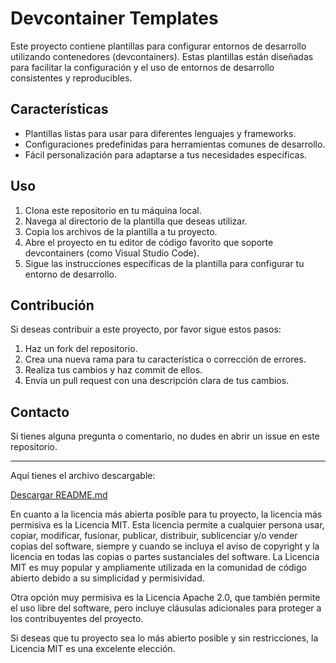 # Devcontainer Templates

Este proyecto contiene plantillas para configurar entornos de desarrollo utilizando contenedores (devcontainers). Estas plantillas están diseñadas para facilitar la configuración y el uso de entornos de desarrollo consistentes y reproducibles.

## Características

- Plantillas listas para usar para diferentes lenguajes y frameworks.
- Configuraciones predefinidas para herramientas comunes de desarrollo.
- Fácil personalización para adaptarse a tus necesidades específicas.

## Uso

1. Clona este repositorio en tu máquina local.
2. Navega al directorio de la plantilla que deseas utilizar.
3. Copia los archivos de la plantilla a tu proyecto.
4. Abre el proyecto en tu editor de código favorito que soporte devcontainers (como Visual Studio Code).
5. Sigue las instrucciones específicas de la plantilla para configurar tu entorno de desarrollo.

## Contribución

Si deseas contribuir a este proyecto, por favor sigue estos pasos:

1. Haz un fork del repositorio.
2. Crea una nueva rama para tu característica o corrección de errores.
3. Realiza tus cambios y haz commit de ellos.
4. Envía un pull request con una descripción clara de tus cambios.

## Contacto

Si tienes alguna pregunta o comentario, no dudes en abrir un issue en este repositorio.

---

Aquí tienes el archivo descargable:

[Descargar README.md](sandbox/README.md)

En cuanto a la licencia más abierta posible para tu proyecto, la licencia más permisiva es la Licencia MIT. Esta licencia permite a cualquier persona usar, copiar, modificar, fusionar, publicar, distribuir, sublicenciar y/o vender copias del software, siempre y cuando se incluya el aviso de copyright y la licencia en todas las copias o partes sustanciales del software. La Licencia MIT es muy popular y ampliamente utilizada en la comunidad de código abierto debido a su simplicidad y permisividad.

Otra opción muy permisiva es la Licencia Apache 2.0, que también permite el uso libre del software, pero incluye cláusulas adicionales para proteger a los contribuyentes del proyecto.

Si deseas que tu proyecto sea lo más abierto posible y sin restricciones, la Licencia MIT es una excelente elección.

